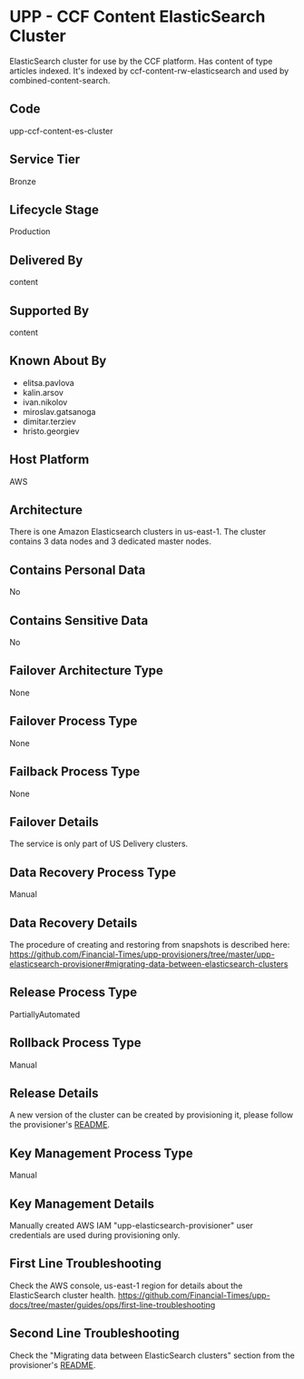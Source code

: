 # UPP - CCF Content ElasticSearch Cluster

ElasticSearch cluster for use by the CCF platform. Has content of type articles indexed. It's indexed by ccf-content-rw-elasticsearch and used by combined-content-search. 

## Code

upp-ccf-content-es-cluster

## Service Tier

Bronze

## Lifecycle Stage

Production

## Delivered By

content

## Supported By

content

## Known About By

- elitsa.pavlova
- kalin.arsov
- ivan.nikolov
- miroslav.gatsanoga
- dimitar.terziev
- hristo.georgiev

## Host Platform

AWS

## Architecture

There is one Amazon Elasticsearch clusters in us-east-1. The cluster contains 3 data nodes and 3 dedicated master nodes.

## Contains Personal Data

No

## Contains Sensitive Data

No

## Failover Architecture Type

None

## Failover Process Type

None

## Failback Process Type

None

## Failover Details

The service is only part of US Delivery clusters.

## Data Recovery Process Type

Manual

## Data Recovery Details

The procedure of creating and restoring from snapshots is described here: <https://github.com/Financial-Times/upp-provisioners/tree/master/upp-elasticsearch-provisioner#migrating-data-between-elasticsearch-clusters>

## Release Process Type

PartiallyAutomated

## Rollback Process Type

Manual

## Release Details

A new version of the cluster can be created by provisioning it, please follow the provisioner's <a href="https://github.com/Financial-Times/upp-provisioners/blob/master/upp-elasticsearch-provisioner/README.md" target="_blank">README</a>. 

## Key Management Process Type

Manual

## Key Management Details

Manually created AWS IAM "upp-elasticsearch-provisioner" user credentials are used during provisioning only.

## First Line Troubleshooting

Check the AWS console, us-east-1 region for details about the ElasticSearch cluster health.
<https://github.com/Financial-Times/upp-docs/tree/master/guides/ops/first-line-troubleshooting>

## Second Line Troubleshooting

Check the "Migrating data between ElasticSearch clusters" section from the provisioner's <a href="https://github.com/Financial-Times/upp-provisioners/blob/master/upp-elasticsearch-provisioner/README.md" target="_blank">README</a>.
